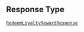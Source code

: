 ## Response Type

[`RedeemLoyaltyRewardResponse`](../../doc/models/redeem-loyalty-reward-response.md)

